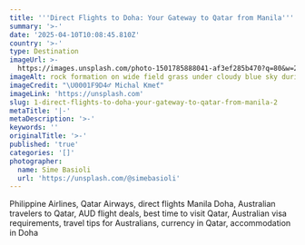 ```yaml
---
title: '''Direct Flights to Doha: Your Gateway to Qatar from Manila'''
summary: '>-'
date: '2025-04-10T10:08:45.810Z'
country: '>-'
type: Destination
imageUrl: >-
  https://images.unsplash.com/photo-1501785888041-af3ef285b470?q=80&w=2070&auto=format&fit=crop&ixlib=rb-4.0.3&ixid=M3wxMjA3fDB8MHxwaG90by1wYWdlfHx8fGVufDB8fHx8fA%3D%3D
imageAlt: rock formation on wide field grass under cloudy blue sky during daytime
imageCredit: "\U0001F9D4‍♂️ Michal Kmeť"
imageLink: 'https://unsplash.com'
slug: 1-direct-flights-to-doha-your-gateway-to-qatar-from-manila-2
metaTitle: '|-'
metaDescription: '>-'
keywords: ''
originalTitle: '>-'
published: 'true'
categories: '[]'
photographer:
  name: Sime Basioli
  url: 'https://unsplash.com/@simebasioli'
---
```








Philippine Airlines, Qatar Airways, direct flights Manila Doha, Australian travelers to Qatar, AUD flight deals, best time to visit Qatar, Australian visa requirements, travel tips for Australians, currency in Qatar, accommodation in Doha
